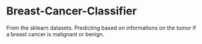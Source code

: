 # Breast-Cancer-Classifier
From the sklearn datasets. Predicting based on informations on the tumor if a breast cancer is malignant or benign.
